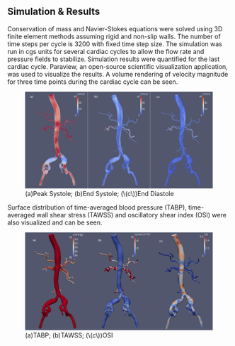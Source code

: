 ## Simulation & Results

Conservation of mass and Navier-Stokes equations were solved using 3D finite element methods assuming rigid and non-slip walls. The number of time steps per cycle is 3200 with fixed time step size. The simulation was run in cgs units for several cardiac cycles to allow the flow rate and pressure fields to stabilize. Simulation results were quantified for the last cardiac cycle. Paraview, an open-source scientific visualization application, was used to visualize the results. A volume rendering of velocity magnitude for three time points during the cardiac cycle can be seen.

<figure>
  <img class="svImg svImgXl" src="/clinical/aortofemoral1/imgs/vel.jpg"> 
  <figcaption class="svCaption" >(a)Peak Systole; (b)End Systole; (\(c\))End Diastole</figcaption>
</figure>

Surface distribution of time-averaged blood pressure (TABP), time-averaged wall shear stress (TAWSS) and oscillatory shear index (OSI) were also visualized and can be seen.

<figure>
  <img class="svImg svImgXl" src="/clinical/aortofemoral1/imgs/timeaverage.jpg"> 
  <figcaption class="svCaption" > (a)TABP; (b)TAWSS; (\(c\))OSI </figcaption>
</figure>
<br>
<br>
